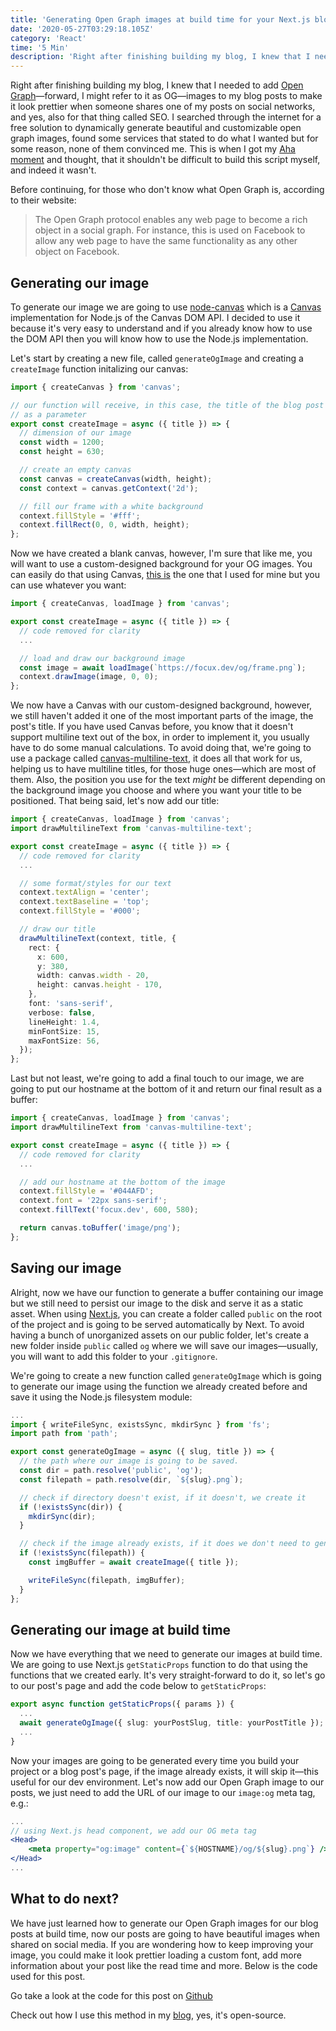 ```yaml
---
title: 'Generating Open Graph images at build time for your Next.js blog'
date: '2020-05-27T03:29:18.105Z'
category: 'React'
time: '5 Min'
description: 'Right after finishing building my blog, I knew that I needed to add Open Graph images to my blog posts to make it look prettier when someone shares one of my posts on social networks, and yes, also for that thing called SEO.'
---
```


Right after finishing building my blog, I knew that I needed to add [Open Graph](https://ogp.me/)—forward, I might refer to it as OG—images to my blog posts to make it look prettier when someone shares one of my posts on social networks, and yes, also for that thing called SEO. I searched through the internet for a free solution to dynamically generate beautiful and customizable open graph images, found some services that stated to do what I wanted but for some reason, none of them convinced me. This is when I got my [Aha moment](https://en.wikipedia.org/wiki/Eureka_effect) and thought, that it shouldn't be difficult to build this script myself, and indeed it wasn't.

Before continuing, for those who don't know what Open Graph is, according to their website:

> The Open Graph protocol enables any web page to become a rich object in a social graph. For instance, this is used on Facebook to allow any web page to have the same functionality as any other object on Facebook.

## Generating our image

To generate our image we are going to use [node-canvas](https://www.npmjs.com/package/canvas) which is a [Canvas](https://developer.mozilla.org/en-US/docs/Web/API/Canvas_API) implementation for Node.js of the Canvas DOM API. I decided to use it because it's very easy to understand and if you already know how to use the DOM API then you will know how to use the Node.js implementation.

Let's start by creating a new file, called `generateOgImage` and creating a `createImage` function initalizing our canvas:

```typescript
import { createCanvas } from 'canvas';

// our function will receive, in this case, the title of the blog post
// as a parameter
export const createImage = async ({ title }) => {
  // dimension of our image
  const width = 1200;
  const height = 630;

  // create an empty canvas
  const canvas = createCanvas(width, height);
  const context = canvas.getContext('2d');

  // fill our frame with a white background
  context.fillStyle = '#fff';
  context.fillRect(0, 0, width, height);
};
```

Now we have created a blank canvas, however, I'm sure that like me, you will want to use a custom-designed background for your OG images. You can easily do that using Canvas, [this is](/frame.png) the one that I used for mine but you can use whatever you want:

```typescript
import { createCanvas, loadImage } from 'canvas';

export const createImage = async ({ title }) => {
  // code removed for clarity
  ...

  // load and draw our background image
  const image = await loadImage(`https://focux.dev/og/frame.png`);
  context.drawImage(image, 0, 0);
};
```

We now have a Canvas with our custom-designed background, however, we still haven't added it one of the most important parts of the image, the post's title. If you have used Canvas before, you know that it doesn't support multiline text out of the box, in order to implement it, you usually have to do some manual calculations. To avoid doing that, we're going to use a package called [canvas-multiline-text](https://www.npmjs.com/package/canvas-multiline-text), it does all that work for us, helping us to have multiline titles, for those huge ones—which are most of them. Also, the position you use for the text _might_ be different depending on the background image you choose and where you want your title to be positioned. That being said, let's now add our title:

```typescript
import { createCanvas, loadImage } from 'canvas';
import drawMultilineText from 'canvas-multiline-text';

export const createImage = async ({ title }) => {
  // code removed for clarity
  ...

  // some format/styles for our text
  context.textAlign = 'center';
  context.textBaseline = 'top';
  context.fillStyle = '#000';

  // draw our title
  drawMultilineText(context, title, {
    rect: {
      x: 600,
      y: 380,
      width: canvas.width - 20,
      height: canvas.height - 170,
    },
    font: 'sans-serif',
    verbose: false,
    lineHeight: 1.4,
    minFontSize: 15,
    maxFontSize: 56,
  });
};
```

Last but not least, we're going to add a final touch to our image, we are going to put our hostname at the bottom of it and return our final result as a buffer:

```typescript
import { createCanvas, loadImage } from 'canvas';
import drawMultilineText from 'canvas-multiline-text';

export const createImage = async ({ title }) => {
  // code removed for clarity
  ...

  // add our hostname at the bottom of the image
  context.fillStyle = '#044AFD';
  context.font = '22px sans-serif';
  context.fillText('focux.dev', 600, 580);

  return canvas.toBuffer('image/png');
};
```

## Saving our image

Alright, now we have our function to generate a buffer containing our image but we still need to persist our image to the disk and serve it as a static asset. When using [Next.js](https://nextjs.org/), you can create a folder called `public` on the root of the project and is going to be served automatically by Next. To avoid having a bunch of unorganized assets on our public folder, let's create a new folder inside `public` called `og` where we will save our images—usually, you will want to add this folder to your `.gitignore`.

We're going to create a new function called `generateOgImage` which is going to generate our image using the function we already created before and save it using the Node.js filesystem module:

```typescript
...
import { writeFileSync, existsSync, mkdirSync } from 'fs';
import path from 'path';

export const generateOgImage = async ({ slug, title }) => {
  // the path where our image is going to be saved.
  const dir = path.resolve('public', 'og');
  const filepath = path.resolve(dir, `${slug}.png`);

  // check if directory doesn't exist, if it doesn't, we create it
  if (!existsSync(dir)) {
    mkdirSync(dir);
  }

  // check if the image already exists, if it does we don't need to generate it again
  if (!existsSync(filepath)) {
    const imgBuffer = await createImage({ title });

    writeFileSync(filepath, imgBuffer);
  }
};
```

## Generating our image at build time

Now we have everything that we need to generate our images at build time. We are going to use Next.js `getStaticProps` function to do that using the functions that we created early. It's very straight-forward to do it, so let's go to our post's page and add the code below to `getStaticProps`:

```typescript
export async function getStaticProps({ params }) {
  ...
  await generateOgImage({ slug: yourPostSlug, title: yourPostTitle });
  ...
}
```

Now your images are going to be generated every time you build your project or a blog post's page, if the image already exists, it will skip it—this useful for our dev environment. Let's now add our Open Graph image to our posts, we just need to add the URL of our image to our `image:og` meta tag, e.g.:

```jsx
...
// using Next.js head component, we add our OG meta tag
<Head>
    <meta property="og:image" content={`${HOSTNAME}/og/${slug}.png`} />
</Head>
...
```

## What to do next?

We have just learned how to generate our Open Graph images for our blog posts at build time, now our posts are going to have beautiful images when shared on social media. If you are wondering how to keep improving your image, you could make it look prettier loading a custom font, add more information about your post like the read time and more. Below is the code used for this post.

Go take a look at the code for this post on [Github](https://github.com/focux/personal-site/blob/master/lib/generateOgImage.ts)

Check out how I use this method in my [blog](https://github.com/focux/personal-site), yes, it's open-source.